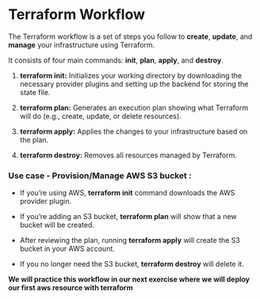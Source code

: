 # Terraform Workflow

The Terraform workflow is a set of steps you follow to **create**, **update**, and **manage** your infrastructure using Terraform.

It consists of four main commands: **init**, **plan**, **apply**, and **destroy**.

1. **terraform init:** Initializes your working directory by downloading the necessary provider plugins and setting up the backend for storing the state file.

2. **terraform plan:** Generates an execution plan showing what Terraform will do (e.g., create, update, or delete resources).

3. **terraform apply:** Applies the changes to your infrastructure based on the plan.

4. **terraform destroy:** Removes all resources managed by Terraform.

### Use case - Provision/Manage AWS S3 bucket :

- If you’re using AWS, **terraform init** command downloads the AWS provider plugin.

- If you’re adding an S3 bucket, **terraform plan** will show that a new bucket will be created.

- After reviewing the plan, running **terraform apply** will create the S3 bucket in your AWS account.

- If you no longer need the S3 bucket, **terraform destroy** will delete it. 


**We will practice this workflow in our next exercise where we will deploy our first aws resource with terraform**
